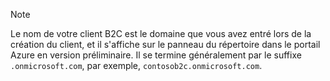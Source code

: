 > [!NOTE]
> Le nom de votre client B2C est le domaine que vous avez entré lors de la création du client, et il s'affiche sur le panneau du répertoire dans le portail Azure en version préliminaire. Il se termine généralement par le suffixe `.onmicrosoft.com`, par exemple, `contosob2c.onmicrosoft.com`.
> 
> 

<!---HONumber=Oct15_HO3-->